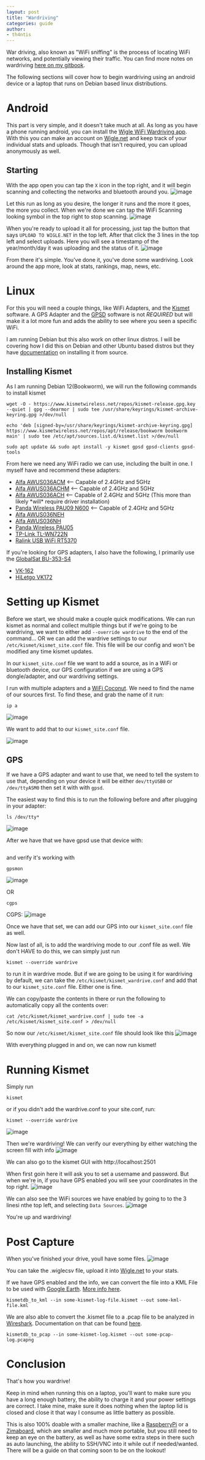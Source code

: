 ```yaml
---
layout: post
title: "Wardriving"
categories: guide
author:
- th4ntis
---
```


War driving, also known as "WiFi sniffing" is the process of locating WiFi networks, and potentially viewing their traffic. You can find more notes on wardriving [here on my gitbook](https://cybersec.th4ntis.com/networking/wireless/wardriving-wifi-sniffing).


The following sections will cover how to begin wardriving using an android device or a laptop that runs on Debian based linux distributions.
# Android
This part is very simple, and it doesn't take much at all. As long as you have a phone running android, you can install the [Wigle WiFi Wardriving app](https://play.google.com/store/apps/details?id=net.wigle.wigleandroid). With this you can make an account on [Wigle.net](https://wigle.net/) and keep track of your individual stats and uploads. Though that isn't required, you can upload anonymously as well.

## Starting
With the app open you can tap the `X` icon in the top right, and it will begin scanning and collecting the networks and bluetooth around you.
![image](https://github.com/Th4ntis/th4ntis.github.io/assets/53808039/d760f6fc-f4b6-4a90-949d-9bd82124b76b)

Let this run as long as you desire, the longer it runs and the more it goes, the more you collect. When we're done we can tap the WiFi Scanning looking symbol in the top right to stop scanning.
![image](https://github.com/Th4ntis/th4ntis.github.io/assets/53808039/a4458d9d-9c0f-4d18-a6c8-23979192b8ef)

When you're ready to upload it all for processing, just tap the button that says `UPLOAD TO WIGLE.NET` in the top left. After that click the 3 lines in the top left and select uploads.
Here you will see a timestamp of the year/month/day it was uploading and the status of it.
![image](https://github.com/Th4ntis/th4ntis.github.io/assets/53808039/d42384bd-a1f7-472e-b23a-7b61034714a4)

From there it's simple. You've done it, you've done some wardriving. Look around the app more, look at stats, rankings, map, news, etc.

# Linux
For this you will need a couple things, like WiFi Adapters, and the [Kismet](https://www.kismetwireless.net/) software. A GPS Adapter and the [GPSD](https://gpsd.io/) software is not *REQUIRED* but will make it a lot more fun and adds the ability to see where you seen a specific WiFi. 

I am running Debian but this also work on other linux distros. I will be covering how I did this on Debian and other Ubuntu based distros but they have [documentation](https://www.kismetwireless.net/docs/readme/installing/linux/#installing-from-source) on installing it from source.

## Installing Kismet
As I am running Debian 12(Bookworm), we will run the following commands to install kismet

```
wget -O - https://www.kismetwireless.net/repos/kismet-release.gpg.key --quiet | gpg --dearmor | sudo tee /usr/share/keyrings/kismet-archive-keyring.gpg >/dev/null

echo 'deb [signed-by=/usr/share/keyrings/kismet-archive-keyring.gpg] https://www.kismetwireless.net/repos/apt/release/bookworm bookworm main' | sudo tee /etc/apt/sources.list.d/kismet.list >/dev/null

sudo apt update && sudo apt install -y kismet gpsd gpsd-clients gpsd-tools
```

From here we need any WiFi radio we can use, including the built in one. I myself have and recommend these adapters:

* [Alfa AWUS036ACM](https://www.amazon.com/Alfa-AWUS036ACM-Long-Range-Dual-Band-Wireless/dp/B073X6RL9D) <-- Capable of 2.4GHz and 5GHz
* [Alfa AWUS036ACHM](https://www.amazon.com/gp/product/B08SJBV1N3/ref=ox\_sc\_act\_title\_1?smid=A20G3A026MV70R\&psc=1) <-- Capable of 2.4GHz and 5GHz
* [Alfa AWUS036ACH](https://www.amazon.com/dp/B08SJC78FH?ref\_=cm\_sw\_r\_cp\_ud\_dp\_PSZZG6J9X0XH40GXB685) <-- Capable of 2.4GHz and 5GHz (This more than likely \*will\* require driver installation)
* [Panda Wireless PAU09 N600](https://www.amazon.com/Panda-Wireless-PAU09-Adapter-Antennas/dp/B01LY35HGO) <-- Capable of 2.4GHz and 5GHz
* [Alfa AWUS036NEH](https://www.amazon.com/AWUS036NEH-Range-WIRELESS-802-11b-USBAdapter/dp/B0035OCVO6)
* [Alfa AWUS036NH](https://www.amazon.com/Alfa-AWUS036NH-802-11g-Wireless-Long-Range/dp/B003YIFHJY)
* [Panda Wireless PAU05](https://www.amazon.com/Panda-300Mbps-Wireless-USB-Adapter/dp/B00EQT0YK2)
* [TP-Link TL-WN722N](https://www.amazon.com/TP-Link-TL-WN722N-Wireless-network-Adapter/dp/B002SZEOLG)
* [Ralink USB WiFi RT5370](https://www.amazon.com/Ralink-RT5370-Raspberry-Adapter-Function/dp/B019XUDHFC)

If you're looking for GPS adapters, I also have the following, I primarily use the [GlobalSat BU-353-S4](https://www.amazon.com/GlobalSat-BU-353-S4-Receiver-Black-Improved-New/dp/B098L799NH/ref=sr_1_1?crid=2WAQ665IR5UV1\&keywords=GlobalSat+BU-353-S4\&qid=1660969339\&s=electronics\&sprefix=globalsat+bu-353-s4+%2Celectronics%2C148\&sr=1-1)
* [VK-162](https://www.amazon.com/dp/B01EROIUEW?ref=ppx_pop_mob_ap_share)
* [HiLetgo VK172](https://www.amazon.com/dp/B01MTU9KTF?ref=ppx_pop_mob_ap_share)

# Setting up Kismet
Before we start, we should make a couple quick modifications. We can run kismet as normal and collect multiple things but if we're going to be wardriving, we want to either add `--override wardrive` to the end of the command... OR we can add the wardrive settings to our `/etc/kismet/kismet_site.conf` file. This file will be our config and won't be modified any time kismet updates.

In our `kismet_site.conf` file we want to add a source, as in a WiFi or bluetooth device, our GPS configuration if we are using a GPS dongle/adapter, and our wardriving settings.

I run with multiple adapters and a [WiFi Coconut](https://shop.hak5.org/products/wifi-coconut). We need to find the name of our sources first. To find these, and grab the name of it run:
```
ip a
```

![image](https://github.com/Th4ntis/th4ntis.github.io/assets/53808039/c642311e-a694-4102-9dcb-c6c121b1e475)

We want to add that to our `kismet_site.conf` file.

![image](https://github.com/Th4ntis/th4ntis.github.io/assets/53808039/574c5734-f099-4902-8521-4cbba0aad9b1)

## GPS
If we have a GPS adapter and want to use that, we need to tell the system to use that, depending on your device it will be either `dev/ttyUSB0` or `/dev/ttyASM0` then set it with with `gpsd`. 

The easiest way to find this is to run the following before and after plugging in your adapter:
```
ls /dev/tty*
```


![image](https://github.com/Th4ntis/th4ntis.github.io/assets/53808039/422e6ff2-2eef-48e5-8160-48b1582a4a58)

After we have that we have gpsd use that device with:
```gpsd /dev/ttyUSB0
```
and verify it's working with
```
gpsmon
```
![image](https://github.com/Th4ntis/th4ntis.github.io/assets/53808039/8dea8090-d307-40a9-a6c8-a3f62e778354)

OR
```
cgps
```
CGPS:
![image](https://github.com/Th4ntis/th4ntis.github.io/assets/53808039/d75350e2-09fb-4563-900c-5957a6572235)

Once we have that set, we can add our GPS into our `kismet_site.conf` file as well.

Now last of all, is to add the wardriving mode to our .conf file as well. We don't HAVE to do this, we can simply just run
```
kismet --override wardrive
```
to run it in wardrive mode. But if we are going to be using it for wardriving by default, we can take the `/etc/kismet/kismet_wardrive.conf` and add that to our `kismet_site.conf` file. Either one is fine.

We can copy/paste the contents in there or run the following to automatically copy all the contents over:
```
cat /etc/kismet/kismet_wardrive.conf | sudo tee -a /etc/kismet/kismet_site.conf > /dev/null
```


So now our `/etc/kismet/kismet_site.conf` file should look like this
![image](https://github.com/Th4ntis/th4ntis.github.io/assets/53808039/e4c101fd-d79f-4ace-9d40-58c14bbef138)

With everything plugged in and on, we can now run kismet!

# Running Kismet
Simply run
```
kismet
````

or if you didn't add the wardrive.conf to your site.conf, run:
```
kismet --override wardrive
``` 
![image](https://github.com/Th4ntis/th4ntis.github.io/assets/53808039/576d67cf-75f9-47a4-bbe2-4ee165ea32fb)

Then we're wardriving! We can verify our everything by either watching the screen fill with info
![image](https://github.com/Th4ntis/th4ntis.github.io/assets/53808039/1eb6445f-ffe5-484e-8c4e-059ca45827c7)

We can also go to the kismet GUI with http://localhost:2501

When first goin here it will ask you to set a username and password. But when we're in, if you have GPS enabled you will see your coordinates in the top right.
![image](https://github.com/Th4ntis/th4ntis.github.io/assets/53808039/58abbd2f-bba0-4305-94fa-9f7a80da4641)

We can also see the WiFi sources we have enabled by going to to the 3 linesi nthe top left, and selecting `Data Sources`.
![image](https://github.com/Th4ntis/th4ntis.github.io/assets/53808039/30742b6a-3ab9-4203-8280-ba80051c5b61)

You're up and wardriving!

# Post Capture
When you've finished your drive, youll have some files.
![image](https://github.com/Th4ntis/th4ntis.github.io/assets/53808039/973d96c2-eb44-42a4-ab03-4addd636c8a0)

You can take the .wiglecsv file, upload it into [Wigle.net](https://wigle.net/) to your stats.

If we have GPS enabled and the info, we can convert the file into a KML File to be used with [Google Earth](https://earth.google.com/web/). [More info here](https://www.kismetwireless.net/docs/readme/kml/).

```
kismetdb_to_kml --in some-kismet-log-file.kismet --out some-kml-file.kml
```

We are also able to convert the .kismet file to a .pcap file to be analyzed in [Wireshark](https://cybersec.th4ntis.com/networking/wireshark). Documentation on that can be found [here](https://www.kismetwireless.net/docs/readme/kismetdb_to_pcap/).

```
kismetdb_to_pcap --in some-kismet-log.kismet --out some-pcap-log.pcapng
```

# Conclusion
That's how you wardrive!

Keep in mind when running this on a laptop, you'll want to make sure you have a long enough battery, the ability to charge it and your power settings are correct. I take mine, make sure it does nothing when the laptop lid is closed and close it that way I consume as little battery as possible.

This is also 100% doable with a smaller machine, like a [RaspberryPi](https://www.raspberrypi.com/) or a [Zimaboard](https://www.zimaboard.com/), which are smaller and much more portable, but you still need to keep an eye on the battery, as well as have some extra steps in there such as auto launching, the ability to SSH/VNC into it while out if needed/wanted. There will be a guide on that coming soon to be on the lookout!
